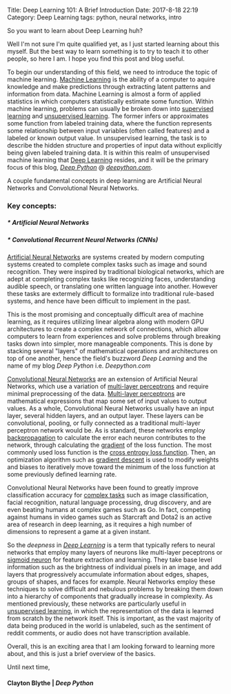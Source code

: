Title: Deep Learning 101: A Brief Introduction
Date: 2017-8-18 22:19
Category: Deep Learning
tags: python, neural networks, intro

So you want to learn about Deep Learning huh?

Well I'm not sure I'm quite qualified yet, as I just started learning about this myself. But the best way to learn something is to try to teach it to other people, so here I am. I hope you find this post and blog useful.

To begin our understanding of this field, we need to introduce the topic of machine learning. [Machine Learning](https://www.wikiwand.com/en/Machine_learning) is the ability of a computer to aquire knowledge and make predictions through extracting latent patterns and information from data. Machine Learning is almost a form of applied statistics in which computers statistically estimate some function. Within machine learning, problems can usually be broken down into [supervised learning](https://www.wikiwand.com/en/Supervised_learning) and [unsupervised learning](https://www.wikiwand.com/en/Unsupervised_learning). The former infers or approximates some function from labeled training data, where the function represents some relationship between input variables (often called features) and a labeled or known output value. In unsupervised learning, the task is to describe the hidden structure and properties of input data without explicitly being given labeled training data. It is within this realm of unsupervised machine learning that [Deep Learning](https://www.wikiwand.com/en/Deep_learning) resides, and it will be the primary focus of this blog, [*Deep Python*](https://deepython.com) @ [*deepython.com*](https://deepython.com).

A couple fundamental concepts in deep learning are Artificial Neural Networks and Convolutional Neural Networks.


### Key concepts:
##### * Artificial Neural Networks
##### * Convolutional Recurrent Neural Networks (CNNs)



[Artificial Neural Networks](https://www.wikiwand.com/en/Artificial_neural_network) are systems created by modern computing systems created to complete complex tasks such as image and sound recognition. They were inspired by traditional biological networks, which are adept at completing complex tasks like recognizing faces, understanding audible speech, or translating one written language into another. However these tasks are extermely difficult to formalize into traditional rule-based systems, and hence have been difficult to implement in the past.  

This is the most promising and conceptually difficult area of machine learning, as it requires utilizing linear algebra along with modern GPU architectures to create a complex network of connections, which allow computers to learn from experiences and solve problems through breaking tasks down into simpler, more manageable components. This is done by stacking several "layers" of mathematical operations and architectures on top of one another, hence the field's buzzword  *Deep Learning* and the name of my blog *Deep Python* i.e. *Deepython.com*

[Convolutional Neural Networks](https://www.wikiwand.com/en/Convolutional_neural_network) are an extension of Artificial Neural Networks, which use a variation of [multi-layer perceptrons](https://www.wikiwand.com/en/Multilayer_perceptron) and require minimal preprocessing of the data. [Multi-layer perceptrons](https://www.wikiwand.com/en/Multilayer_perceptron) are mathematical expressions that map some set of input values to output values. As a whole, Convolutional Neural Networks usually have an input layer, several hidden layers, and an output layer. These layers can be convolutional, pooling, or fully connected as a traditional multi-layer perceptron network would be. As is standard, these networks employ [backpropagation](https://www.wikiwand.com/en/Backpropagation) to calculate the error each neuron contributes to the network, through calculating the [gradient](https://www.wikiwand.com/en/Gradient) of the loss function. The most commonly used loss function is the [cross entropy loss function](https://www.wikiwand.com/en/Loss_functions_for_classification#/Cross_entropy_loss). Then, an optimization algorithm such as [gradient descent](https://www.wikiwand.com/en/Gradient_descent) is used to modify weights and biases to iteratively move toward the minimum of the loss function at some previously defined learning rate.

Convolutional Neural Networks have been found to greatly improve classification accuracy for [complex tasks](https://www.wikiwand.com/en/Convolutional_neural_network#/Applications) such as image classification, facial recognition, natural language processing, drug discovery, and are even beating humans at complex games such as Go. In fact, competing against humans in video games such as Starcraft and Dota2 is an active area of research in deep learning, as it requires a high number of dimensions to represent a game at a given instant.  

So the *deepness* in [*Deep Learning*](https://www.wikiwand.com/en/Deep_learning)  is a term that typically refers to neural networks that employ many layers of neurons like multi-layer peceptrons or [sigmoid neuron](https://www.wikiwand.com/en/Sigmoid_function) for feature extraction and learning. They take base level information such as the brightness of individual pixels in an image, and add layers that progressively accumulate information about edges, shapes, groups of shapes, and faces for example. Neural Networks employ these techniques to solve difficult and nebulous problems by breaking them down into a hierarchy of components that gradually increase in complexity. As mentioned previously, these networks are particularly useful in  [unsupervised learning](https://www.wikiwand.com/en/Unsupervised_learning), in which the representation of the data is learned from scratch by the network itself. This is important, as the vast majority of data being produced in the world is unlabeled, such as the sentiment of reddit comments, or audio does not have transcription available.

Overall, this is an exciting area that I am looking forward to learning more about, and this is just a brief overview of the basics.

Until next time,
#### Clayton Blythe | *Deep Python*
